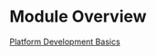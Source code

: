 # Module Overview

[Platform Development Basics](https://trailhead.salesforce.com/content/learn/modules/platform_dev_basics?trailmix_creator_id=strailhead&trailmix_slug=prepare-for-your-salesforce-platform-developer-i-credential)
